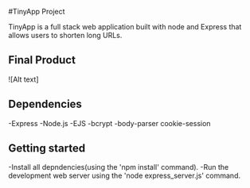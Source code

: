 #TinyApp Project

TinyApp is a full stack web application built with node and Express that allows users to shorten long URLs.

## Final Product

![Alt text]

## Dependencies

-Express
-Node.js
-EJS
-bcrypt
-body-parser
cookie-session

## Getting started

-Install all depndencies(using the 'npm install' command).
-Run the development web server using the 'node express_server.js' command.
